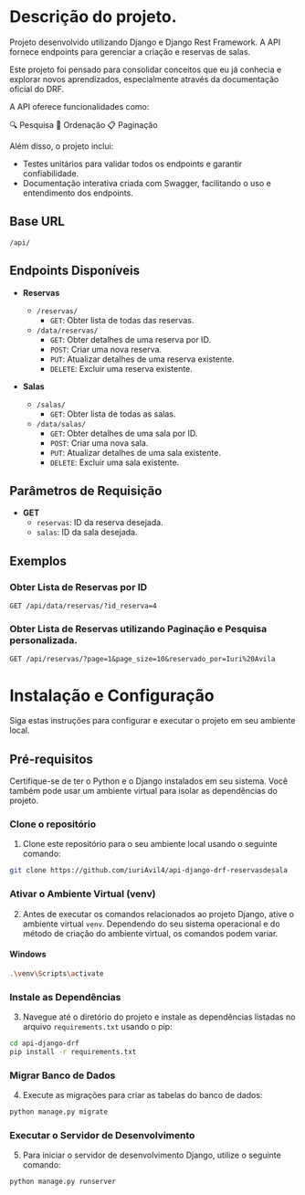 # Descrição do projeto.

Projeto desenvolvido utilizando Django e Django Rest Framework. A API fornece endpoints para gerenciar a criação e reservas de salas.

Este projeto foi pensado para consolidar conceitos que eu já conhecia e explorar novos aprendizados, especialmente através da documentação oficial do DRF.

A API oferece funcionalidades como:

🔍 Pesquisa
🔀 Ordenação
📋 Paginação

Além disso, o projeto inclui:

- Testes unitários para validar todos os endpoints e garantir confiabilidade.
- Documentação interativa criada com Swagger, facilitando o uso e entendimento dos endpoints.
## Base URL

`/api/`

## Endpoints Disponíveis

- **Reservas**
  - `/reservas/`
    - `GET`: Obter lista de todas das reservas.
  - `/data/reservas/`
    - `GET`: Obter detalhes de uma reserva por ID.
    - `POST`: Criar uma nova reserva.
    - `PUT`: Atualizar detalhes de uma reserva existente.
    - `DELETE`: Excluir uma reserva existente.
    
- **Salas**
  - `/salas/`
    - `GET`: Obter lista de todas as salas.
  - `/data/salas/`
    - `GET`: Obter detalhes de uma sala por ID.
    - `POST`: Criar uma nova sala.
    - `PUT`: Atualizar detalhes de uma sala existente.
    - `DELETE`: Excluir uma sala existente.

## Parâmetros de Requisição

- **GET**
  - `reservas`: ID da reserva desejada.
  - `salas`: ID da sala desejada.

## Exemplos

### Obter Lista de Reservas por ID

```http
GET /api/data/reservas/?id_reserva=4
```

### Obter Lista de Reservas utilizando Paginação e Pesquisa personalizada.
```http
GET /api/reservas/?page=1&page_size=10&reservado_por=Iuri%20Avila
```

# Instalação e Configuração

Siga estas instruções para configurar e executar o projeto em seu ambiente local.

## Pré-requisitos

Certifique-se de ter o Python e o Django instalados em seu sistema. Você também pode usar um ambiente virtual para isolar as dependências do projeto. </br>

### Clone o repositório

   1. Clone este repositório para o seu ambiente local usando o seguinte comando:

   ```bash
   git clone https://github.com/iuriAvil4/api-django-drf-reservasdesala
   ```
 ### Ativar o Ambiente Virtual (venv)

2. Antes de executar os comandos relacionados ao projeto Django, ative o ambiente virtual `venv`. Dependendo do seu sistema operacional e do método de criação do ambiente virtual, os comandos podem variar. 

#### Windows

```bash
.\venv\Scripts\activate
````

   ### Instale as Dependências

3. Navegue até o diretório do projeto e instale as dependências listadas no arquivo `requirements.txt` usando o pip:

```bash
cd api-django-drf
pip install -r requirements.txt
```
### Migrar Banco de Dados

4. Execute as migrações para criar as tabelas do banco de dados:

```bash
python manage.py migrate
```
### Executar o Servidor de Desenvolvimento

5. Para iniciar o servidor de desenvolvimento Django, utilize o seguinte comando:

```bash
python manage.py runserver
